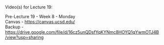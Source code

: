 Video(s) for Lecture 19:

Pre-Lecture 19 - Week 8 - Monday  
Canvas - https://canvas.ucsd.edu/  
Backup - https://drive.google.com/file/d/16cz5unQDsfYqKYNmc8HOYQ1qYwmOTJ4B/view?usp=sharing